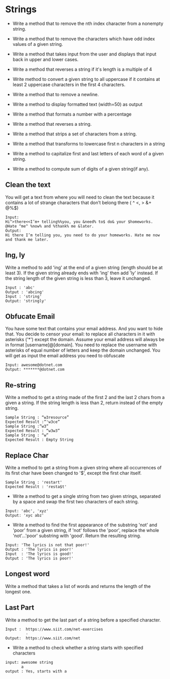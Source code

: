 # Strings

- Write a method that to remove the nth index character from a nonempty string.

- Write a method that to remove the characters which have odd index values of a given string. 

- Write a method that takes input from the user and displays that input back in upper and lower cases. 

- Write a method that reverses a string if it's length is a multiple of 4

- Write method to convert a given string to all uppercase if it contains at least 2 uppercase characters in the first 4 characters.

- Write a method that to remove a newline.

- Write a method to display formatted text (width=50) as output

- Write a method that formats a number with a percentage

-  Write a method that reverses a string.

-  Write a method that strips a set of characters from a string. 

- Write a method that transforms to lowercase first n characters in a string

- Write a method to capitalize first and last letters of each word of a given string.

- Write a method to compute sum of digits of a given string(if any).

## Clean the text
You will get a text from where you will need to clean the text because it contains a lot of strange
characters that don’t belong there ( ^ <, > &+ @%$)
```
Input:
Hi^>there<<I’m+ telling%%you, you &need% to$ do& your $homeworks. @Hate ^me^ %now% and %thank% me &later.
Output:
Hi there I’m telling you, you need to do your homeworks. Hate me now and thank me later.
```

## Ing, ly
Write a method to add 'ing' at the end of a given string (length should be at least 3). If the given string already ends with 'ing' then add 'ly' instead. If the string length of the given string is less than 3, leave it unchanged.
```
Input : 'abc'
Output : 'abcing' 
Input : 'string'
Output: 'stringly'
```
## Obfucate Email
You have some text that contains your email address. And you want to hide that. You decide to censor
your email: to replace all characters in it with asterisks ('*') except the domain.
Assume your email address will always be in format [username]@[domain]. You need to replace the
username with asterisks of equal number of letters and keep the domain unchanged.
You will get as input the email address you need to obfuscate

```
Input: awesome@dotnet.com
Output: *******@dotnet.com
```


## Re-string
Write a method to get a string made of the first 2 and the last 2 chars from a given a string. If the string length is less than 2, return instead of the empty string. 
```
Sample String : “w3resource”
Expected Result :”'w3ce”
Sample String :”w3”
Expected Result : “w3w3”
Sample String : “w”
Expected Result : Empty String 
```
## Replace Char
Write a method to get a string from a given string where all occurrences of its first char have been changed to '$', except the first char itself.
```
Sample String : 'restart'
Expected Result : 'resta$t'
```

- Write a method to get a single string from two given strings, separated by a space and swap the first two characters of each string.
```
Input: 'abc', 'xyz' 
Output: 'xyc abz'
```
- Write a method to find the first appearance of the substring 'not' and 'poor' from a given string, if 'not' follows the 'poor', replace the whole 'not'...'poor' substring with 'good'. Return the resulting string.

```
Input: 'The lyrics is not that poor!'
Output : 'The lyrics is poor!'
Input  : 'The lyrics is good!'
Output : 'The lyrics is poor!'

```
## Longest word
 Write a method that takes a list of words and returns the length of the longest one. 

## Last Part
Write a method to get the last part of a string before a specified character.
```
Input :  https://www.siit.com/net-exercises
         -
Output:  https://www.siit.com/net
```

 - Write a method to check whether a string starts with specified characters
 ```
 input: awesome string
        a
 output : Yes, starts with a
 ```





